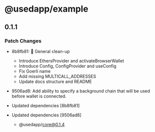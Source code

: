 # @usedapp/example

## 0.1.1
### Patch Changes

- 8b8fb81: 🧹 General clean-up
  
  * Introduce EthersProvider and activateBrowserWallet
  * Introduce Config, ConfigProvider and useConfig
  * Fix Goerli name
  * Add missing MULTICALL_ADDRESSES
  * Update docs structure and README
- 9506ad8: Add ability to specify a background chain that will be used before wallet is connected.
- Updated dependencies [8b8fb81]
- Updated dependencies [9506ad8]
  - @usedapp/core@0.1.4
